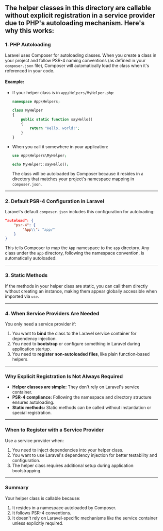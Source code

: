 The helper classes in this directory are callable without explicit registration in a service provider due to PHP's autoloading mechanism. Here's why this works:
---

### **1. PHP Autoloading**
Laravel uses Composer for autoloading classes. When you create a class in your project and follow PSR-4 naming conventions (as defined in your `composer.json` file), Composer will automatically load the class when it's referenced in your code.

#### Example:
- If your helper class is in `app/Helpers/MyHelper.php`:
  ```php
  namespace App\Helpers;

  class MyHelper
  {
      public static function sayHello()
      {
          return "Hello, world!";
      }
  }
  ```

- When you call it somewhere in your application:
  ```php
  use App\Helpers\MyHelper;

  echo MyHelper::sayHello();
  ```

  The class will be autoloaded by Composer because it resides in a directory that matches your project's namespace mapping in `composer.json`.

---

### **2. Default PSR-4 Configuration in Laravel**
Laravel's default `composer.json` includes this configuration for autoloading:

```json
"autoload": {
    "psr-4": {
        "App\\": "app/"
    }
}
```

This tells Composer to map the `App` namespace to the `app` directory. Any class under the `app` directory, following the namespace convention, is automatically autoloaded.

---

### **3. Static Methods**
If the methods in your helper class are static, you can call them directly without creating an instance, making them appear globally accessible when imported via `use`.

---

### **4. When Service Providers Are Needed**
You only need a service provider if:
1. You want to **bind** the class to the Laravel service container for dependency injection.
2. You need to **bootstrap** or configure something in Laravel during application startup.
3. You need to **register non-autoloaded files**, like plain function-based helpers.

---

### **Why Explicit Registration Is Not Always Required**
- **Helper classes are simple:** They don't rely on Laravel's service container.
- **PSR-4 compliance:** Following the namespace and directory structure ensures autoloading.
- **Static methods:** Static methods can be called without instantiation or special registration.

---

### **When to Register with a Service Provider**
Use a service provider when:
1. You need to inject dependencies into your helper class.
2. You want to use Laravel's dependency injection for better testability and configuration.
3. The helper class requires additional setup during application bootstrapping.

---

### **Summary**
Your helper class is callable because:
1. It resides in a namespace autoloaded by Composer.
2. It follows PSR-4 conventions.
3. It doesn't rely on Laravel-specific mechanisms like the service container unless explicitly required.